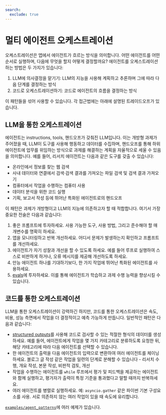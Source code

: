 ```yaml
---
search:
  exclude: true
---
```

# 멀티 에이전트 오케스트레이션

오케스트레이션은 앱에서 에이전트가 흐르는 방식을 의미합니다. 어떤 에이전트를 어떤 순서로 실행하며, 다음에 무엇을 할지 어떻게 결정할까요? 에이전트를 오케스트레이션하는 방법은 두 가지가 있습니다:

1. LLM에 의사결정을 맡기기: LLM의 지능을 사용해 계획하고 추론하며 그에 따라 다음 단계를 결정하는 방식
2. 코드로 오케스트레이션하기: 코드로 에이전트의 흐름을 결정하는 방식

이 패턴들을 섞어 사용할 수 있습니다. 각 접근법에는 아래에 설명된 트레이드오프가 있습니다.

## LLM을 통한 오케스트레이션

에이전트는 instructions, tools, 핸드오프가 갖춰진 LLM입니다. 이는 개방형 과제가 주어졌을 때, LLM이 도구를 사용해 행동하고 데이터를 수집하며, 핸드오프를 통해 하위 에이전트에 업무를 위임하는 방식으로 과제를 해결하는 계획을 자율적으로 세울 수 있음을 의미합니다. 예를 들어, 리서치 에이전트는 다음과 같은 도구를 갖출 수 있습니다:

- 온라인에서 정보를 찾는 웹 검색
- 사내 데이터와 연결에서 검색·검색 결과를 가져오는 파일 검색 및 검색 결과 가져오기
- 컴퓨터에서 작업을 수행하는 컴퓨터 사용
- 데이터 분석을 위한 코드 실행
- 기획, 보고서 작성 등에 뛰어난 특화된 에이전트로의 핸드오프

이 패턴은 과제가 개방형이고 LLM의 지능에 의존하고자 할 때 적합합니다. 여기서 가장 중요한 전술은 다음과 같습니다:

1. 좋은 프롬프트에 투자하세요. 사용 가능한 도구, 사용 방법, 그리고 준수해야 할 매개변수를 명확히 하세요.
2. 앱을 모니터링하고 반복 개선하세요. 어디서 문제가 발생하는지 확인하고 프롬프트를 개선하세요.
3. 에이전트가 자기 성찰과 개선을 할 수 있도록 하세요. 예를 들어 루프로 실행하여 스스로 비판하게 하거나, 오류 메시지를 제공해 개선하도록 하세요.
4. 만능 에이전트 하나를 기대하기보다, 한 가지 작업에 뛰어난 특화된 에이전트를 사용하세요.
5. [evals](https://platform.openai.com/docs/guides/evals)에 투자하세요. 이를 통해 에이전트가 학습하고 과제 수행 능력을 향상시킬 수 있습니다.

## 코드를 통한 오케스트레이션

LLM을 통한 오케스트레이션이 강력하긴 하지만, 코드를 통한 오케스트레이션은 속도, 비용, 성능 측면에서 작업을 더 결정적이고 예측 가능하게 만듭니다. 일반적인 패턴은 다음과 같습니다:

- [structured outputs](https://platform.openai.com/docs/guides/structured-outputs)를 사용해 코드로 검사할 수 있는 적절한 형식의 데이터를 생성하세요. 예를 들어, 에이전트에게 작업을 몇 가지 카테고리로 분류하도록 요청한 뒤, 해당 카테고리에 따라 다음 에이전트를 선택할 수 있습니다.
- 한 에이전트의 출력을 다음 에이전트의 입력으로 변환하여 여러 에이전트를 체이닝하세요. 블로그 글 작성 같은 작업을 일련의 단계로 분해할 수 있습니다 - 리서치 수행, 개요 작성, 본문 작성, 비판적 검토, 개선
- 작업을 수행하는 에이전트를 `while` 루프에서 평가 및 피드백을 제공하는 에이전트와 함께 실행하고, 평가자가 출력이 특정 기준을 통과했다고 말할 때까지 반복하세요.
- 여러 에이전트를 병렬로 실행하세요. 예: `asyncio.gather` 같은 파이썬 기본 구성요소를 사용. 서로 의존하지 않는 여러 작업이 있을 때 속도에 유리합니다.

[`examples/agent_patterns`](https://github.com/openai/openai-agents-python/tree/main/examples/agent_patterns)에 여러 예제가 있습니다.